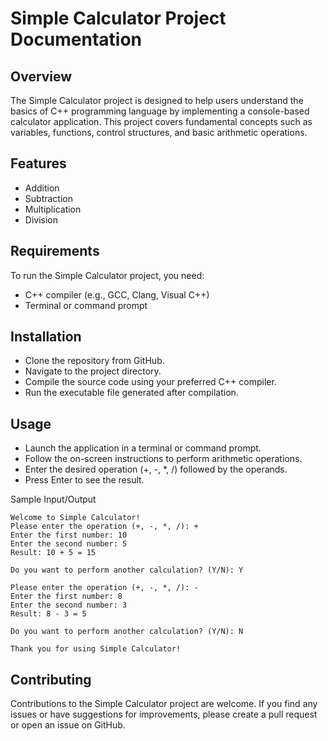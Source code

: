 <h1>Simple Calculator Project Documentation</h1>

<h2>Overview</h2>

The Simple Calculator project is designed to help users understand the basics of C++ programming language by implementing a console-based calculator application. This project covers fundamental concepts such as variables, functions, control structures, and basic arithmetic operations.

<h2>Features</h2>

- Addition
- Subtraction
- Multiplication
- Division

<h2>Requirements</h2>

To run the Simple Calculator project, you need:

- C++ compiler (e.g., GCC, Clang, Visual C++)
- Terminal or command prompt

<h2>Installation</h2>

- Clone the repository from GitHub.
- Navigate to the project directory.
- Compile the source code using your preferred C++ compiler.
- Run the executable file generated after compilation.

<h2>Usage</h2>

- Launch the application in a terminal or command prompt.
- Follow the on-screen instructions to perform arithmetic operations.
- Enter the desired operation (+, -, *, /) followed by the operands.
- Press Enter to see the result.

</h2>Sample Input/Output</h2>

```Terminal
Welcome to Simple Calculator!
Please enter the operation (+, -, *, /): +
Enter the first number: 10
Enter the second number: 5
Result: 10 + 5 = 15

Do you want to perform another calculation? (Y/N): Y

Please enter the operation (+, -, *, /): -
Enter the first number: 8
Enter the second number: 3
Result: 8 - 3 = 5

Do you want to perform another calculation? (Y/N): N

Thank you for using Simple Calculator!
```

<h2>Contributing</h2>

Contributions to the Simple Calculator project are welcome. If you find any issues or have suggestions for improvements, please create a pull request or open an issue on GitHub.

